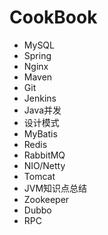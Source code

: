 # CookBook
- MySQL
- Spring
- Nginx
- Maven
- Git
- Jenkins
- Java并发
- 设计模式
- MyBatis
- Redis
- RabbitMQ
- NIO/Netty
- Tomcat
- JVM知识点总结
- Zookeeper
- Dubbo
- RPC
